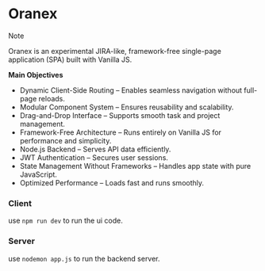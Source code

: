 # Oranex

> [!NOTE]
> Oranex is an experimental JIRA-like, framework-free single-page application (SPA) built with Vanilla JS.

**Main Objectives**

* Dynamic Client-Side Routing – Enables seamless navigation without full-page reloads.
* Modular Component System – Ensures reusability and scalability.
* Drag-and-Drop Interface – Supports smooth task and project management.
* Framework-Free Architecture – Runs entirely on Vanilla JS for performance and simplicity.
* Node.js Backend – Serves API data efficiently.
* JWT Authentication – Secures user sessions.
* State Management Without Frameworks – Handles app state with pure JavaScript.
* Optimized Performance – Loads fast and runs smoothly.


### Client
use `npm run dev` to run the ui code.

### Server
use `nodemon app.js` to run the backend server.
